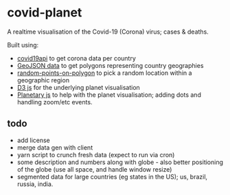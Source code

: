# covid-planet

A realtime visualisation of the Covid-19 (Corona) virus; cases & deaths.

Built using:

- [covid19api](https://covid19api.com/) to get corona data per country
- [GeoJSON data](https://github.com/datasets/geo-countries) to get polygons representing country geographies
- [random-points-on-polygon](https://github.com/apburnes/random-points-on-polygon#readme) to pick a random location within a geographic region
- [D3 js](https://d3js.org/) for the underlying planet visualisation
- [Planetary js](http://planetaryjs.com/) to help with the planet visualisation; adding dots and handling zoom/etc events.

## todo

- add license
- merge data gen with client
- yarn script to crunch fresh data (expect to run via cron)
- some description and numbers along with globe - also better positioning of the globe (use all space, and handle window resize)
- segmented data for large countries (eg states in the US); us, brazil, russia, india.
